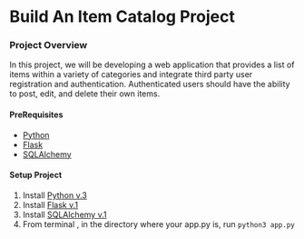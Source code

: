 # Build An Item Catalog Project


### Project Overview

In this project, we will be developing a web application that provides a list of items within a variety of categories and integrate third party user registration and authentication. Authenticated users should have the ability to post, edit, and delete their own items.

#### PreRequisites

  * [Python](https://www.python.org/)
  * [Flask](http://flask.pocoo.org/)
  * [SQLAlchemy](https://www.sqlalchemy.org/)


#### Setup Project

  1. Install [Python v.3](https://www.python.org/downloads/)
  2. Install [Flask v.1](https://pypi.org/project/Flask/1.0.2/)
  3. Install [SQLAlchemy v.1](https://www.sqlalchemy.org/download.html)
  4. From terminal , in the directory where your app.py is, run 
  `python3 app.py`
